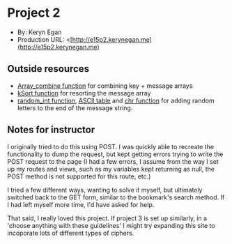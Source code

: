 # Project 2
+ By: Keryn Egan
+ Production URL: <[http://e15p2.kerynegan.me](http://e15p2.kerynegan.me)

## Outside resources
+ [Array_combine function](https://www.php.net/manual/en/function.array-combine.php) for combining key + message arrays
+ [kSort function](https://www.php.net/manual/en/function.ksort.php) for resorting the message array
+ [random_int function](https://www.php.net/manual/en/function.random-int.php), [ASCII table](https://www.man7.org/linux/man-pages/man7/ascii.7.html) and [chr function](https://www.php.net/manual/en/function.chr.php) for adding random letters to the end of the message string.

## Notes for instructor
I originally tried to do this using POST. I was quickly able to recreate the functionality to dump the request, but kept getting errors trying to write the POST request to the page (I had a few errors, I assume from the way I set up my routes and views, such as my variables kept returning as null, the POST method is not supported for this route, etc.) 

I tried a few different ways, wanting to solve it myself, but ultimately switched back to the GET form, similar to the bookmark's search method. If I had left myself more time, I'd have asked for help.

That said, I really loved this project. If project 3 is set up similarly, in a 'choose anything with these guidelines' I might try expanding this site to incoporate lots of different types of ciphers.